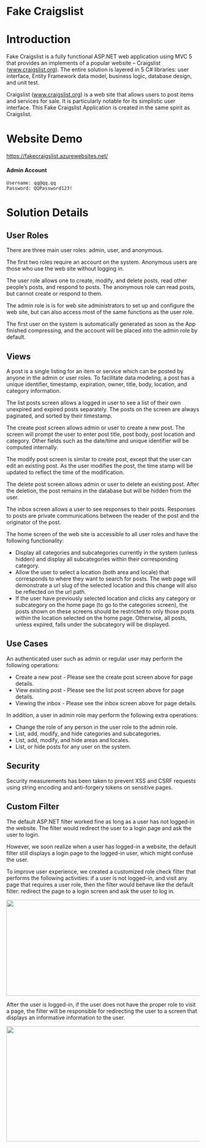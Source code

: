 # Fake Craigslist

# Introduction
Fake Craigslist is a fully functional ASP.NET web application using MVC 5 that provides an implements of a popular website – Craigslist (www.craigslist.org). The entire solution is layered in 5 C# libraries: user interface, Entity Framework data model, business logic, database design, and unit test.

Craigslist (www.craigslist.org) is a web site that allows users to post items and services for sale. It is particularly notable for its simplistic user interface. This Fake Craigslist Application is created in the same spirit as Craigslist.

# Website Demo
https://fakecraigslist.azurewebsites.net/

#### Admin Account
```
Username: qq@qq.qq
Password: QQPassword123!
```

# Solution Details

## User Roles
There are three main user roles: admin, user, and anonymous.

The first two roles require an account on the system. Anonymous users are those who use the web site without logging in.

The user role allows one to create, modify, and delete posts, read other people’s posts, and respond to posts. The anonymous role can read posts, but cannot create or respond to them.

The admin role is is for web site administrators to set up and configure the web site, but can also access most of the same functions as the user role.

The first user on the system is automatically generated as soon as the App finished compressing, and the account will be placed into the admin role by default.

## Views
A post is a single listing for an item or service which can be posted by anyone in the admin or user roles. To facilitate data modeling, a post has a unique identifier, timestamp, expiration, owner, title, body, location, and category information.


The list posts screen allows a logged in user to see a list of their own unexpired and expired posts separately. The posts on the screen are always paginated, and sorted by their timestamp.


The create post screen allows admin or user to create a new post. The screen will prompt the user to enter post title, post body, post location and category. Other fields such as the date/time and unique identifier will be computed internally.


The modify post screen is similar to create post, except that the user can edit an existing post. As the user modifies the post, the time stamp will be updated to reflect the time of the modification.


The delete post screen allows admin or user to delete an existing post. After the deletion, the post remains in the database but will be hidden from the user.


The inbox screen allows a user to see responses to their posts. Responses to posts are private communications between the reader of the post and the originator of the post.


The home screen of the web site is accessible to all user roles and have the following functionality:
 * Display all categories and subcategories currently in the system (unless hidden) and display all subcategories within their corresponding category.
 * Allow the user to select a location (both area and locale) that corresponds to where they want to search for posts. The web page will demonstrate a url slug of the selected location and this change will also be reflected on the url path.
 * If the user have previously selected location and clicks any category or subcategory on the home page (to go to the categories screen), the posts shown on these screens should be restricted to only those posts within the location selected on the home page. Otherwise, all posts, unless expired, falls under the subcategory will be displayed.

## Use Cases
An authenticated user such as admin or regular user may perform the following operations:
 * Create a new post - Please see the create post screen above for page details.
 * View existing post - Please see the list post screen above for page details.
 * Viewing the inbox - Please see the inbox screen above for page details.

In addition, a user in admin role may perform the following extra operations:
 * Change the role of any person in the user role to the admin role.
 * List, add, modify, and hide categories and subcategories.
 * List, add, modify, and hide areas and locales.
 * List, or hide posts for any user on the system.


## Security
 Security measurements has been taken to prevent XSS and CSRF requests using string encoding and anti-forgery tokens on sensitive pages.

## Custom Filter
The default ASP.NET filter worked fine as long as a user has not logged-in the website. The filter would redirect the user to a login page and ask the user to login.

However, we soon realize when a user has logged-in a website, the default filter still displays a login page to the logged-in user, which might confuse the user.

To improve user experience, we created a customized role check filter that performs the following activities:
if a user is not logged-in, and visit any page that requires a user role, then the filter would behave like the default filter: redirect the page to a login screen and ask the user to log in.

<img src="https://raw.githubusercontent.com/szwalker/Fake-Craigslist/master/image/filter.png" height="250" width="800">

After the user is logged-in, if the user does not have the proper role to visit a page, the filter will be responsible for redirecting the user to a screen that displays an informative information to the user.

<img src="https://raw.githubusercontent.com/szwalker/Fake-Craigslist/master/image/denyAccess.png" height="300" width="800">

